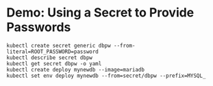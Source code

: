 # Demo: Using a Secret to Provide Passwords
```
kubectl create secret generic dbpw --from-literal=ROOT_PASSWORD=password
kubectl describe secret dbpw
kubectl get secret dbpw -o yaml
kubectl create deploy mynewdb --image=mariadb
kubectl set env deploy mynewdb --from=secret/dbpw --prefix=MYSQL_
```

